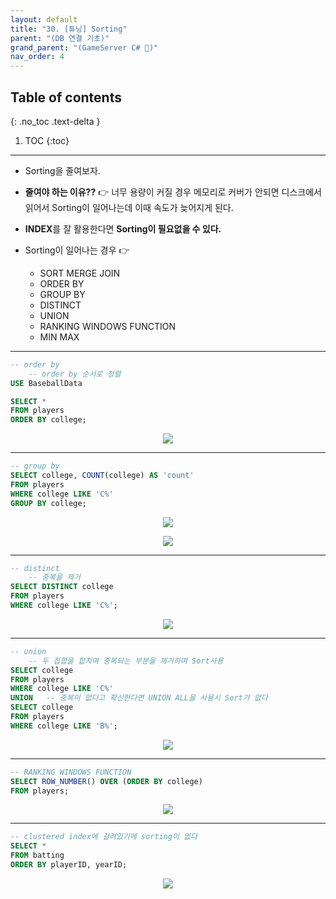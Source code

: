 ```yaml
---
layout: default
title: "30. [튜닝] Sorting"
parent: "(DB 연결 기초)"
grand_parent: "(GameServer C# 🎯)"
nav_order: 4
---
```


## Table of contents
{: .no_toc .text-delta }

1. TOC
{:toc}

---

* Sorting을 줄여보자.
* **줄여야 하는 이유??** 👉 너무 용량이 커질 경우 메모리로 커버가 안되면 디스크에서 읽어서 Sorting이 일어나는데 이때 속도가 늦어지게 된다.
* **INDEX**를 잘 활용한다면 **Sorting이 필요없을 수 있다.**

* Sorting이 일어나는 경우 👉 
    * SORT MERGE JOIN
    * ORDER BY
    * GROUP BY
    * DISTINCT
    * UNION
    * RANKING WINDOWS FUNCTION
    * MIN MAX

---

```sql
-- order by
    -- order by 순서로 정렬
USE BaseballData

SELECT *
FROM players
ORDER BY college;
```

<p align="center">
  <img src="https://taehyungs-programming-blog.github.io/blog/assets/images/database/basic-30-1.png"/>
</p>

---

```sql
-- group by
SELECT college, COUNT(college) AS 'count'
FROM players
WHERE college LIKE 'C%'
GROUP BY college;
```

<p align="center">
  <img src="https://taehyungs-programming-blog.github.io/blog/assets/images/database/basic-30-2.png"/>
</p>

<p align="center">
  <img src="https://taehyungs-programming-blog.github.io/blog/assets/images/database/basic-30-3.png"/>
</p>

---

```sql
-- distinct
    -- 중복을 제거
SELECT DISTINCT college
FROM players
WHERE college LIKE 'C%';
```

<p align="center">
  <img src="https://taehyungs-programming-blog.github.io/blog/assets/images/database/basic-30-4.png"/>
</p>

---

```sql
-- union
    -- 두 집합을 합치며 중복되는 부분을 제거하며 Sort사용
SELECT college
FROM players
WHERE college LIKE 'C%'
UNION   -- 중복이 없다고 확신한다면 UNION ALL을 사용시 Sort가 없다
SELECT college
FROM players
WHERE college LIKE 'B%';
```

<p align="center">
  <img src="https://taehyungs-programming-blog.github.io/blog/assets/images/database/basic-30-5.png"/>
</p>

---

```sql
-- RANKING WINDOWS FUNCTION
SELECT ROW_NUMBER() OVER (ORDER BY college)
FROM players;
```

<p align="center">
  <img src="https://taehyungs-programming-blog.github.io/blog/assets/images/database/basic-30-6.png"/>
</p>

---

```sql
-- clustered index에 걸려있기에 sorting이 없다
SELECT *
FROM batting
ORDER BY playerID, yearID;
```

<p align="center">
  <img src="https://taehyungs-programming-blog.github.io/blog/assets/images/database/basic-30-7.png"/>
</p>